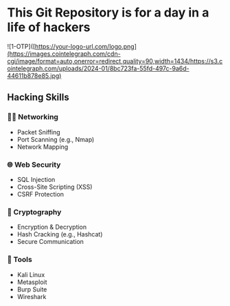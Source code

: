 # This Git Repository is for a day in a life of hackers
![1-OTP]([https://your-logo-url.com/logo.png](https://images.cointelegraph.com/cdn-cgi/image/format=auto,onerror=redirect,quality=90,width=1434/https://s3.cointelegraph.com/uploads/2024-01/8bc723fa-55fd-497c-9a6d-44611b878e85.jpg)
## Hacking Skills
### 🕵️‍♂️ Networking
- Packet Sniffing
- Port Scanning (e.g., Nmap)
- Network Mapping

### 🌐 Web Security
- SQL Injection
- Cross-Site Scripting (XSS)
- CSRF Protection

### 🔐 Cryptography
- Encryption & Decryption
- Hash Cracking (e.g., Hashcat)
- Secure Communication

### 🔧 Tools
- Kali Linux
- Metasploit
- Burp Suite
- Wireshark
